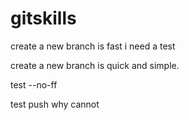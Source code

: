 # gitskills

create a new branch is fast
i need a test

create a new branch is quick and simple.

test --no-ff

test push
why cannot
